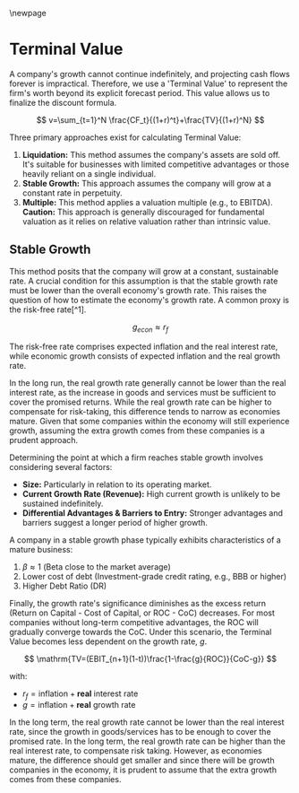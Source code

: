 \newpage

# Terminal Value
A company's growth cannot continue indefinitely, and projecting cash flows forever is impractical. Therefore, we use a 'Terminal Value' to represent the firm's worth beyond its explicit forecast period. This value allows us to finalize the discount formula.

$$
    v=\sum_{t=1}^N \frac{CF_t}{(1+r)^t}+\frac{TV}{(1+r)^N}
$$

Three primary approaches exist for calculating Terminal Value:

1.  **Liquidation:** This method assumes the company's assets are sold off. It's suitable for businesses with limited competitive advantages or those heavily reliant on a single individual.
2.  **Stable Growth:** This approach assumes the company will grow at a constant rate in perpetuity.
3.  **Multiple:** This method applies a valuation multiple (e.g., to EBITDA). **Caution:** This approach is generally discouraged for fundamental valuation as it relies on relative valuation rather than intrinsic value.

## Stable Growth

This method posits that the company will grow at a constant, sustainable rate. A crucial condition for this assumption is that the stable growth rate must be lower than the overall economy's growth rate. This raises the question of how to estimate the economy's growth rate. A common proxy is the risk-free rate[^1].

$$
  g_{econ} \approx r_f
$$

The risk-free rate comprises expected inflation and the real interest rate, while economic growth consists of expected inflation and the real growth rate.

In the long run, the real growth rate generally cannot be lower than the real interest rate, as the increase in goods and services must be sufficient to cover the promised returns. While the real growth rate can be higher to compensate for risk-taking, this difference tends to narrow as economies mature. Given that some companies within the economy will still experience growth, assuming the extra growth comes from these companies is a prudent approach.

Determining the point at which a firm reaches stable growth involves considering several factors:

* **Size:** Particularly in relation to its operating market.
* **Current Growth Rate (Revenue):** High current growth is unlikely to be sustained indefinitely.
* **Differential Advantages & Barriers to Entry:** Stronger advantages and barriers suggest a longer period of higher growth.

A company in a stable growth phase typically exhibits characteristics of a mature business:

1.  $\beta \approx 1$ (Beta close to the market average)
2.  Lower cost of debt (Investment-grade credit rating, e.g., BBB or higher)
3.  Higher Debt Ratio (DR)

Finally, the growth rate's significance diminishes as the excess return (Return on Capital - Cost of Capital, or ROC - CoC) decreases. For most companies without long-term competitive advantages, the ROC will gradually converge towards the CoC. Under this scenario, the Terminal Value becomes less dependent on the growth rate, *g*.

$$
    \mathrm{TV=(EBIT_{n+1}(1-t))\frac{1-\frac{g}{ROC}}{CoC-g}}
$$

with:

 - $r_f=\mathrm{inflation+\mathbf{real}\ interest\ rate}$
 - $g=\mathrm{inflation+\mathbf{real}\ growth\ rate}$

In the long term, the real growth rate cannot be lower than the real interest rate, since the growth in goods/services has to be enough to cover the promised rate. In the long term, the real growth rate can be higher than the real interest rate, to compensate risk taking. However, as economies mature, the difference should get smaller and since there will be growth companies in the economy, it is prudent to assume that the extra growth comes from these companies.